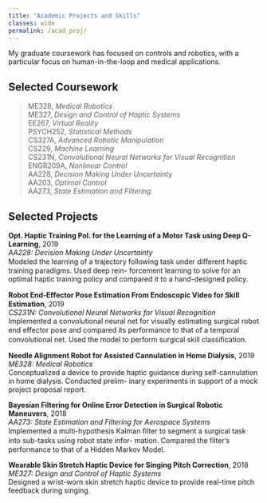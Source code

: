 ```yaml
---
title: "Academic Projects and Skills"
classes: wide
permalink: /acad_proj/
---
```


My graduate coursework has focused on controls and robotics, with a particular focus on human-in-the-loop and medical applications.

## Selected Coursework

> ME328, _Medical Robotics_<br>
> ME327, _Design and Control of Haptic Systems_<br>
> EE267, _Virtual Reality_<br>
> PSYCH252, _Statistical Methods_<br>
> CS327A, _Advanced Robotic Manipulation_<br>
> CS229, _Machine Learning_<br>
> CS231N, _Convolutional Neural Networks for Visual Recognition_<br>
> ENGR209A, _Nonlinear Control_<br>
> AA228, _Decision Making Under Uncertainty_<br>
> AA203, _Optimal Control_<br>
> AA273, _State Estimation and Filtering_

## Selected Projects

**Opt. Haptic Training Pol. for the Learning of a Motor Task using Deep Q-Learning**, 2019<br>
_AA228: Decision Making Under Uncertainty_<br>
Modeled the learning of a trajectory following task under diﬀerent haptic training paradigms. Used deep rein-
forcement learning to solve for an optimal haptic training policy and compared it to a hand-designed policy.

**Robot End-Eﬀector Pose Estimation From Endoscopic Video for Skill Estimation**, 2019<br>
_CS231N: Convolutional Neural Networks for Visual Recognition_<br>
Implemented a convolutional neural net for visually estimating surgical robot end eﬀector pose and compared its
performance to that of a temporal convolutional net. Used the model to perform surgical skill classiﬁcation.

**Needle Alignment Robot for Assisted Cannulation in Home Dialysis**, 2019<br>
_ME328: Medical Robotics_<br>
Conceptualized a device to provide haptic guidance during self-cannulation in home dialysis. Conducted prelim-
inary experiments in support of a mock project proposal report.

**Bayesian Filtering for Online Error Detection in Surgical Robotic Maneuvers**, 2018<br>
_AA273: State Estimation and Filtering for Aerospace Systems_<br>
Implemented a multi-hypothesis Kalman ﬁlter to segment a surgical task into sub-tasks using robot state infor-
mation. Compared the ﬁlter’s performance to that of a Hidden Markov Model.

**Wearable Skin Stretch Haptic Device for Singing Pitch Correction**, 2018<br>
_ME327: Design and Control of Haptic Systems_<br>
Designed a wrist-worn skin stretch haptic device to provide real-time pitch feedback during singing.